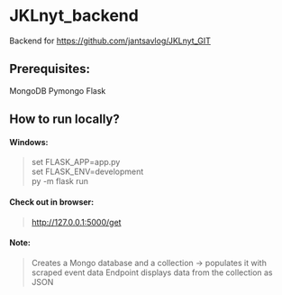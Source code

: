# JKLnyt_backend

Backend for https://github.com/jantsavlog/JKLnyt_GIT

## Prerequisites:

MongoDB
Pymongo
Flask

## How to run locally?

#### Windows:

> set FLASK_APP=app.py <br/>
> set FLASK_ENV=development <br/>
> py -m flask run

#### Check out in browser:

> http://127.0.0.1:5000/get

#### Note:

> Creates a Mongo database and a collection -> populates it with scraped event data
> Endpoint displays data from the collection as JSON

